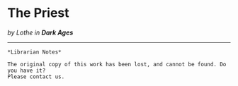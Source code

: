 # The Priest

_by Lothe in **Dark Ages**_

***

```
*Librarian Notes*

The original copy of this work has been lost, and cannot be found. Do you have it?
Please contact us.
```
